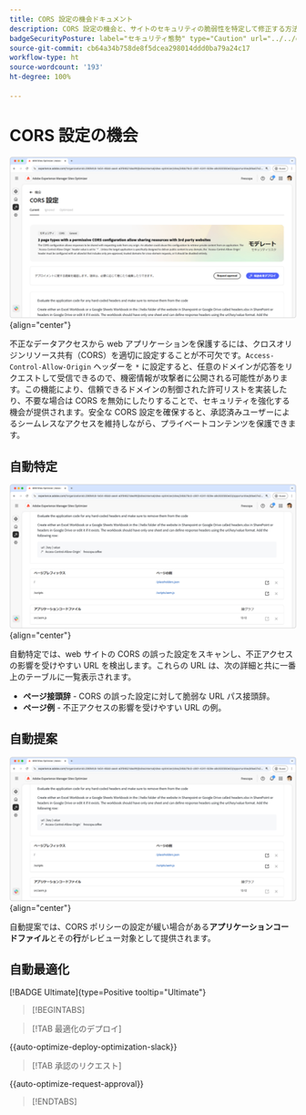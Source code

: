 ```yaml
---
title: CORS 設定の機会ドキュメント
description: CORS 設定の機会と、サイトのセキュリティの脆弱性を特定して修正する方法について説明します。
badgeSecurityPosture: label="セキュリティ態勢" type="Caution" url="../../opportunity-types/security-posture.md" tooltip="セキュリティ態勢"
source-git-commit: cb64a34b758de8f5dcea298014ddd0ba79a24c17
workflow-type: ht
source-wordcount: '193'
ht-degree: 100%

---
```



# CORS 設定の機会

![CORS 設定の機会](./assets/cors-configuration/hero.png){align="center"}

不正なデータアクセスから web アプリケーションを保護するには、クロスオリジンリソース共有（CORS）を適切に設定することが不可欠です。`Access-Control-Allow-Origin` ヘッダーを `*` に設定すると、任意のドメインが応答をリクエストして受信できるので、機密情報が攻撃者に公開される可能性があります。この機能により、信頼できるドメインの制御された許可リストを実装したり、不要な場合は CORS を無効にしたりすることで、セキュリティを強化する機会が提供されます。安全な CORS 設定を確保すると、承認済みユーザーによるシームレスなアクセスを維持しながら、プライベートコンテンツを保護できます。

## 自動特定

![CORS 設定の機会の自動特定](./assets/cors-configuration/auto-identify.png){align="center"}

自動特定では、web サイトの CORS の誤った設定をスキャンし、不正アクセスの影響を受けやすい URL を検出します。これらの URL は、次の詳細と共に一番上のテーブルに一覧表示されます。

* **ページ接頭辞** - CORS の誤った設定に対して脆弱な URL パス接頭辞。
* **ページ例** - 不正アクセスの影響を受けやすい URL の例。

## 自動提案

![CORS 設定の機会の自動提案](./assets/cors-configuration/auto-suggest.png){align="center"}

自動提案では、CORS ポリシーの設定が緩い場合がある&#x200B;**アプリケーションコードファイル**&#x200B;とその&#x200B;**行**&#x200B;がレビュー対象として提供されます。


## 自動最適化

[!BADGE Ultimate]{type=Positive tooltip="Ultimate"}

>[!BEGINTABS]

>[!TAB 最適化のデプロイ]

{{auto-optimize-deploy-optimization-slack}}

>[!TAB 承認のリクエスト]

{{auto-optimize-request-approval}}

>[!ENDTABS]
